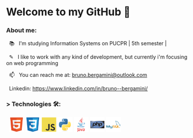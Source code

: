 
<h1>Welcome to my GitHub 👋</h1>

<h3>About me:</h3>

&nbsp; 📚 &nbsp; I'm studying Information Systems on PUCPR | 5th semester |

&nbsp; ✎ &nbsp; I like to work with any kind of development, but currently i'm focusing on web programming

&nbsp; 📫 &nbsp; You can reach me at: bruno.bergamini@outlook.com

&nbsp; Linkedin: https://www.linkedin.com/in/bruno--bergamini/

<h3>> Technologies 🛠:
<br>
<br>
&nbsp;
<img src="https://raw.githubusercontent.com/devicons/devicon/master/icons/html5/html5-original.svg" alt="drawing" width="40"/>
<img src="https://raw.githubusercontent.com/devicons/devicon/master/icons/css3/css3-original.svg" alt="drawing" width="40"/>
<img src="https://raw.githubusercontent.com/devicons/devicon/master/icons/javascript/javascript-original.svg" alt="drawing" width="40"/>
<img src="https://raw.githubusercontent.com/devicons/devicon/master/icons/python/python-original.svg" alt="drawing" width="40"/>
<img src="https://raw.githubusercontent.com/devicons/devicon/master/icons/java/java-original-wordmark.svg" alt="drawing" width="40"/>
<img src="https://raw.githubusercontent.com/devicons/devicon/master/icons/php/php-original.svg" alt="drawing" width="40"/>
<img src="https://raw.githubusercontent.com/devicons/devicon/master/icons/mysql/mysql-original-wordmark.svg" alt="drawing" width="40"/>
  
<br>
